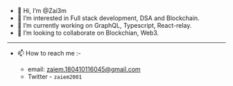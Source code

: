 - 👋 Hi, I’m @Zai3m
- 👀 I’m interested in Full stack development, DSA and Blockchain.
- 🌱 I’m currently working on GraphQL, Typescript, React-relay.
- 💞️ I’m looking to collaborate on Blockchian, Web3.

---

- 📫 How to reach me :-

  - email: zaiem.180410116045@gmail.com
  - Twitter - `zaiem2001`

<!---
Zai3m/Zai3m is a ✨ special ✨ repository because its `README.md` (this file) appears on your GitHub profile.
You can click the Preview link to take a look at your changes.
--->

